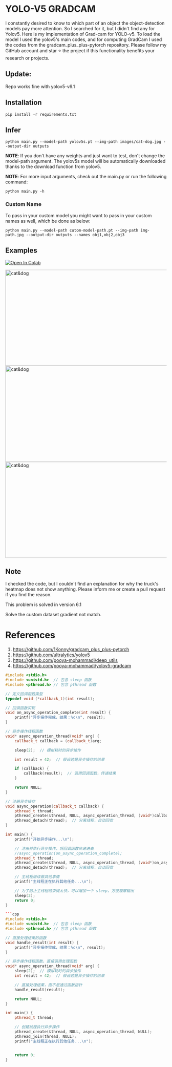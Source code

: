 # YOLO-V5 GRADCAM

I constantly desired to know to which part of an object the object-detection models pay more attention. So I searched for it, but I didn't find any for Yolov5.
Here is my implementation of Grad-cam for YOLO-v5. To load the model I used the yolov5's main codes, and for computing GradCam I used the codes from the gradcam_plus_plus-pytorch repository.
Please follow my GitHub account and star ⭐ the project if this functionality benefits your research or projects.

## Update:
Repo works fine with yolov5-v6.1


## Installation
`pip install -r requirements.txt`

## Infer
`python main.py --model-path yolov5s.pt --img-path images/cat-dog.jpg --output-dir outputs`

**NOTE**: If you don't have any weights and just want to test, don't change the model-path argument. The yolov5s model will be automatically downloaded thanks to the download function from yolov5. 

**NOTE**: For more input arguments, check out the main.py or run the following command:

```python main.py -h```

### Custom Name
To pass in your custom model you might want to pass in your custom names as well, which be done as below:
```
python main.py --model-path cutom-model-path.pt --img-path img-path.jpg --output-dir outputs --names obj1,obj2,obj3 
```
## Examples
[![Open In Colab](https://colab.research.google.com/assets/colab-badge.svg)](https://colab.research.google.com/github/pooya-mohammadi/yolov5-gradcam/blob/master/main.ipynb)

<img src="https://raw.githubusercontent.com/pooya-mohammadi/yolov5-gradcam/master/outputs/eagle-res.jpg" alt="cat&dog" height="300" width="1200">
<img src="https://raw.githubusercontent.com/pooya-mohammadi/yolov5-gradcam/master/outputs/cat-dog-res.jpg" alt="cat&dog" height="300" width="1200">
<img src="https://raw.githubusercontent.com/pooya-mohammadi/yolov5-gradcam/master/outputs/dog-res.jpg" alt="cat&dog" height="300" width="1200">

## Note
I checked the code, but I couldn't find an explanation for why the truck's heatmap does not show anything. Please inform me or create a pull request if you find the reason.

This problem is solved in version 6.1

Solve the custom dataset gradient not match.

# References
1. https://github.com/1Konny/gradcam_plus_plus-pytorch
2. https://github.com/ultralytics/yolov5
3. https://github.com/pooya-mohammadi/deep_utils
4. https://github.com/pooya-mohammadi/yolov5-gradcam




```cpp
#include <stdio.h>
#include <unistd.h>  // 包含 sleep 函数
#include <pthread.h> // 包含 pthread 函数

// 定义回调函数类型
typedef void (*callback_t)(int result);

// 回调函数实现
void on_async_operation_complete(int result) {
    printf("异步操作完成，结果：%d\n", result);
}

// 异步操作线程函数
void* async_operation_thread(void* arg) {
    callback_t callback = (callback_t)arg;

    sleep(2);  // 模拟耗时的异步操作

    int result = 42;  // 假设这是异步操作的结果

    if (callback) {
        callback(result);  // 调用回调函数，传递结果
    }

    return NULL;
}

// 注册异步操作
void async_operation(callback_t callback) {
    pthread_t thread;
    pthread_create(&thread, NULL, async_operation_thread, (void*)callback);
    pthread_detach(thread);  // 分离线程，自动回收
}

int main() {
    printf("开始异步操作...\n");

    // 注册并执行异步操作，将回调函数传递进去
    //async_operation(on_async_operation_complete);
    pthread_t thread;
    pthread_create(&thread, NULL, async_operation_thread, (void*)on_async_operation_complete);
    pthread_detach(thread);  // 分离线程，自动回收

    // 主线程继续做其他事情
    printf("主线程正在执行其他任务...\n");

    // 为了防止主线程结束得太快，可以增加一个 sleep，方便观察输出
    sleep(3);
    return 0;
}

```cpp
#include <stdio.h>
#include <unistd.h>  // 包含 sleep 函数
#include <pthread.h> // 包含 pthread 函数

// 直接处理结果的函数
void handle_result(int result) {
    printf("异步操作完成，结果：%d\n", result);
}

// 异步操作线程函数，直接调用处理函数
void* async_operation_thread(void* arg) {
    sleep(2);  // 模拟耗时的异步操作
    int result = 42;  // 假设这是异步操作的结果

    // 直接处理结果，而不是通过函数指针
    handle_result(result);

    return NULL;
}

int main() {
    pthread_t thread;

    // 创建线程执行异步操作
    pthread_create(&thread, NULL, async_operation_thread, NULL);
    pthread_join(thread, NULL);
    printf("主线程正在执行其他任务...\n");


    return 0;
}

